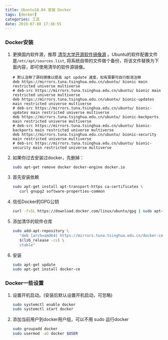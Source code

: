 ```yaml
---
title: Ubuntu18.04 安装 Docker
tags: [docker]
categories: 工具
date: 2019-07-08 17:38:55
---
```


### Docker安装

1. 更换国内软件源，推荐 [清华大学开源软件镜像源](https://mirrors.tuna.tsinghua.edu.cn/help/ubuntu/) 。Ubuntu的软件配置文件是`/etc/apt/sources.list`, 将系统自带的文件做个备份，将该文件替换为下面内容，即可使用清华的软件源镜像。

   ``` text
   # 默认注释了源码镜像以提高 apt update 速度，如有需要可自行取消注释
   deb https://mirrors.tuna.tsinghua.edu.cn/ubuntu/ bionic main restricted universe multiverse
   # deb-src https://mirrors.tuna.tsinghua.edu.cn/ubuntu/ bionic main restricted universe multiverse
   deb https://mirrors.tuna.tsinghua.edu.cn/ubuntu/ bionic-updates main restricted universe multiverse
   # deb-src https://mirrors.tuna.tsinghua.edu.cn/ubuntu/ bionic-updates main restricted universe multiverse
   deb https://mirrors.tuna.tsinghua.edu.cn/ubuntu/ bionic-backports main restricted universe multiverse
   # deb-src https://mirrors.tuna.tsinghua.edu.cn/ubuntu/ bionic-backports main restricted universe multiverse
   deb https://mirrors.tuna.tsinghua.edu.cn/ubuntu/ bionic-security main restricted universe multiverse
   # deb-src https://mirrors.tuna.tsinghua.edu.cn/ubuntu/ bionic-security main restricted universe multiverse
   ```

   <!-- more -->

2. 如果你过去安装过docker，先删掉：

   ```bash
   sudo apt-get remove docker docker-engine docker.io
   ```

3. 首先安装依赖

   ```bash
   sudo apt-get install apt-transport-https ca-certificates \
      curl gnupg2 software-properties-common
   ```

4. 信任Docker的GPG公钥

   ```bash
   curl -fsSL https://download.docker.com/linux/ubuntu/gpg | sudo apt-key add -
   ```

5. 添加清华的软件仓库

   ```bash
   sudo add-apt-repository \
      "deb [arch=amd64] https://mirrors.tuna.tsinghua.edu.cn/docker-ce/linux/ubuntu \
      $(lsb_release -cs) \
      stable"
   ```

6. 安装

   ```bash
   sudo apt-get update
   sudo apt-get install docker-ce
   ```

### Docker一些设置

1. 设置开机启动。(安装后默认设置开机启动，可忽略)

   ```bash
   sudo systemctl enable docker
   sudo systemctl start docker
   ```

2. 添加当前用户到docker用户组，可以不用 sudo 运行docker

   ```bash
   sudo groupadd docker
   sudo usermod -aG docker $USER
   ```
